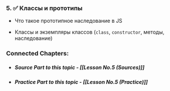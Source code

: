 
### 5. ✅ **Классы и прототипы**
    
- Что такое прототипное наследование в JS
        
- Классы и экземпляры классов (`class`, `constructor`, методы, наследование)


### Connected Chapters:
- ##### *Source Part to this topic* - [[Lesson No.5 (Sources)]]
- ##### *Practice Part to this topic* - [[Lesson No.5 (Practice)]]
